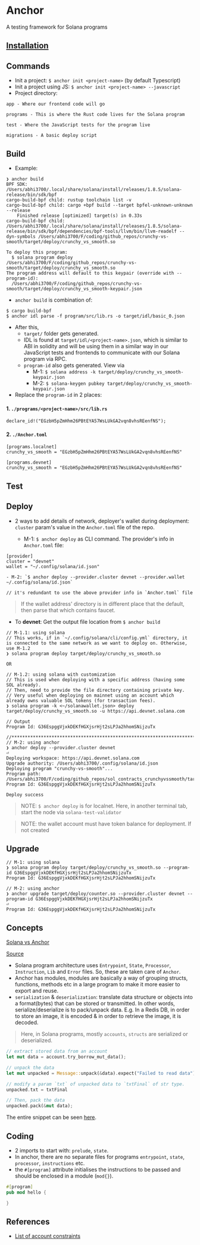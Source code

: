 # Anchor

A testing framework for Solana programs

## [Installation](../README.md#anchor)

## Commands

- Init a project: `$ anchor init <project-name>` (by default Typescript)
- Init a project using JS: `$ anchor init <project-name> --javascript`
- Project directory:

```
app - Where our frontend code will go

programs - This is where the Rust code lives for the Solana program

test - Where the JavaScript tests for the program live

migrations - A basic deploy script
```

## Build

- Example:

```
❯ anchor build
BPF SDK: /Users/abhi3700/.local/share/solana/install/releases/1.8.5/solana-release/bin/sdk/bpf
cargo-build-bpf child: rustup toolchain list -v
cargo-build-bpf child: cargo +bpf build --target bpfel-unknown-unknown --release
    Finished release [optimized] target(s) in 0.33s
cargo-build-bpf child: /Users/abhi3700/.local/share/solana/install/releases/1.8.5/solana-release/bin/sdk/bpf/dependencies/bpf-tools/llvm/bin/llvm-readelf --dyn-symbols /Users/abhi3700/F/coding/github_repos/crunchy-vs-smooth/target/deploy/crunchy_vs_smooth.so

To deploy this program:
  $ solana program deploy /Users/abhi3700/F/coding/github_repos/crunchy-vs-smooth/target/deploy/crunchy_vs_smooth.so
The program address will default to this keypair (override with --program-id):
  /Users/abhi3700/F/coding/github_repos/crunchy-vs-smooth/target/deploy/crunchy_vs_smooth-keypair.json
```

- `anchor build` is combination of:

```
$ cargo build-bpf
$ anchor idl parse -f program/src/lib.rs -o target/idl/basic_0.json
```

- After this,
  - `target/` folder gets generated.
  - IDL is found at `target/idl/<project-name>.json`, which is similar to ABI in solidity and will be using them in a similar way in our JavaScript tests and frontends to communicate with our Solana program via RPC.
  - `program-id` also gets generated. View via
    - M-1: `$ solana address -k target/deploy/crunchy_vs_smooth-keypair.json`
    - M-2: `$ solana-keygen pubkey target/deploy/crunchy_vs_smooth-keypair.json`
- Replace the `program-id` in 2 places:

#### 1. `./programs/<project-name>/src/lib.rs`

```
declare_id!("EGzbH5pZmHhm26PBtEYA57WsLUkGA2vqn8vhsREenfNS");
```

#### 2. `./Anchor.toml`

```
[programs.localnet]
crunchy_vs_smooth = "EGzbH5pZmHhm26PBtEYA57WsLUkGA2vqn8vhsREenfNS"

[programs.devnet]
crunchy_vs_smooth = "EGzbH5pZmHhm26PBtEYA57WsLUkGA2vqn8vhsREenfNS"
```

## Test

## Deploy

- 2 ways to add details of network, deployer's wallet during deployment: `cluster` param's value in the `Anchor.toml` file of the repo.

  - M-1: `$ anchor deploy` as CLI command. The provider's info in `Anchor.toml` file:

```
[provider]
cluster = "devnet"
wallet = "~/.config/solana/id.json"
```

    - M-2: `$ anchor deploy --provider.cluster devnet --provider.wallet ~/.config/solana/id.json`

```
// it's redundant to use the above provider info in `Anchor.toml` file
```

> If the wallet address' directory is in different place that the default, then parse that which contains faucet.

- To **devnet**: Get the output file location from `$ anchor build`

```
// M-1.1: using solana
// This works, if in `~/.config/solana/cli/config.yml` directory, it is connected to the same network as we want to deploy on. Otherwise, use M-1.2
❯ solana program deploy target/deploy/crunchy_vs_smooth.so

OR

// M-1.2: using solana with customization
// This is used when deploying with a specific address (having some SOL already).
// Then, need to provide the file directory containing private key.
// Very useful when deploying on mainnet using an account which already owns valuable SOL tokens (for transaction fees).
❯ solana program -k <~/solanawallet.json> deploy target/deploy/crunchy_vs_smooth.so -u https://api.devnet.solana.com

// Output
Program Id: G36EspggVjxkDEKfHGXjsrHjt2sLPJa2hhomSNijzuTx

//*****************************************************************************************************************
// M-2: using anchor
❯ anchor deploy --provider.cluster devnet                                                                                                                                          ⏎
Deploying workspace: https://api.devnet.solana.com
Upgrade authority: /Users/abhi3700/.config/solana/id.json
Deploying program "crunchy-vs-smooth"...
Program path: /Users/abhi3700/F/coding/github_repos/sol_contracts_crunchyvssmooth/target/deploy/crunchy_vs_smooth.so...
Program Id: G36EspggVjxkDEKfHGXjsrHjt2sLPJa2hhomSNijzuTx

Deploy success
```

> NOTE: `$ anchor deploy` is for localnet. Here, in another terminal tab, start the node via `solana-test-validator`

> NOTE: the wallet account must have token balance for deployment. If not created

## Upgrade

```
// M-1: using solana
❯ solana program deploy target/deploy/crunchy_vs_smooth.so --program-id G36EspggVjxkDEKfHGXjsrHjt2sLPJa2hhomSNijzuTx
Program Id: G36EspggVjxkDEKfHGXjsrHjt2sLPJa2hhomSNijzuTx

// M-2: using anchor
❯ anchor upgrade target/deploy/counter.so --provider.cluster devnet --program-id G36EspggVjxkDEKfHGXjsrHjt2sLPJa2hhomSNijzuTx                                                      ⏎
Program Id: G36EspggVjxkDEKfHGXjsrHjt2sLPJa2hhomSNijzuTx
```

## Concepts

[Solana vs Anchor](https://github.com/abhi3700/My_Learning_Solana/blob/main/faqs.md#q-why-use-anchor-in-writing-solana-programs)

[Source](https://hashnode.com/post/anchor-framework-simplified-for-new-developers-in-solana-cktyttmwf09h6bps189wxcngd)

- Solana program architecture uses `Entrypoint`, `State`, `Processor`, `Instruction`, `Lib` and `Error` files. So, these are taken care of `Anchor`.
- Anchor has modules, modules are basically a way of grouping structs, functions, methods etc in a large program to make it more easier to export and reuse.
- `serialization` & `deserialization`: translate data structure or objects into a format(bytes) that can be stored or transmitted. In other words, serialize/deserialize is to pack/unpack data. E.g. In a Redis DB, in order to store an image, it is encoded & in order to retrieve the image, it is decoded.

> Here, in Solana programs, mostly `accounts`, `structs` are serialized or deserialized.

```rs
// extract stored data from an account
let mut data = account.try_borrow_mut_data();

// unpack the data
let mut unpacked = Message::unpack(&data).expect("Failed to read data");

// modify a param `txt` of unpacked data to `txtFinal` of str type.
unpacked.txt = txtFinal

// Then, pack the data
unpacked.pack(&mut data);
```

The entire snippet can be seen [here](../img/borsh_serialize.png).

## Coding

- 2 imports to start with: `prelude`, `state`.
- In anchor, there are no separate files for programs `entrypoint`, `state`, `processor`, `instructions` etc.
- the `#[program]` attribute initialises the instructions to be passed and should be enclosed in a module (`mod{}`).

```rs
#[program]
pub mod hello {

}
```

## References

- [List of account constraints](https://docs.rs/anchor-lang/latest/anchor_lang/derive.Accounts.html)
